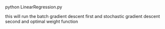 python LinearRegression.py

this will run the batch gradient descent first and stochastic gradient descent second and optimal weight function
